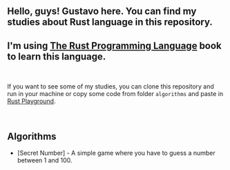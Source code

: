 ## Hello, guys! Gustavo here. You can find my studies about <b>Rust</b> language in this repository.

## I'm using [The Rust Programming Language](https://doc.rust-lang.org/book/) book to learn this language.

<br>

If you want to see some of my studies, you can clone this repository and run in your machine or copy some code from folder `algorithms` and paste in [Rust Playground](https://play.rust-lang.org/).

<br>

## Algorithms

- [Secret Number] - A simple game where you have to guess a number between 1 and 100.
